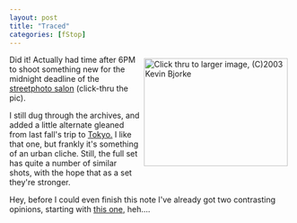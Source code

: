 ```yaml
---
layout: post
title: "Traced"
categories: [fStop]
---
```

<a href="/photo/salon/bjorke_trace.html"><img src="http://www.botzilla.com/bpix/IMG_7658.jpg" align="right" border=0 width=256 height=192 hspace=8 vspace=6 title="Click thru to larger image, (C)2003 Kevin Bjorke"></a>Did it! Actually had time after 6PM to shoot something new for the midnight deadline of the <a href="http://www.genec.com/federico/salon/urlist.php?secth=32" target="linkframe">streetphoto salon</a> (click-thru the pic).

I still dug through the archives, and added a little alternate gleaned from last fall's trip to <a href="/photo/T2002/">Tokyo.</a> I like that one, but frankly it's something of an urban cliche. Still, the full set has quite a number of similar shots, with the hope that as a set they're stronger.

<!--more-->
Hey, before I could even finish this note I've already got two contrasting opinions, starting with <a href="http://topica.com/lists/streetphoto/read/message.html?mid=907366661&sort=d&start=34043" target="linkframe">this one,</a> heh....
